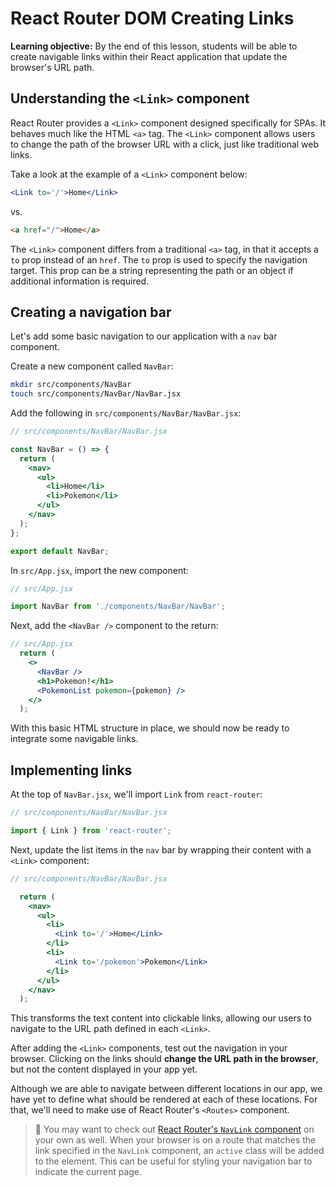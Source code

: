 <h1>
  <span class="headline">React Router DOM</span>
  <span class="subhead">Creating Links</span>
</h1>

**Learning objective:** By the end of this lesson, students will be able to create navigable links within their React application that update the browser's URL path.

## Understanding the `<Link>` component

React Router provides a `<Link>` component designed specifically for SPAs. It behaves much like the HTML `<a>` tag. The `<Link>` component allows users to change the path of the browser URL with a click, just like traditional web links.

Take a look at the example of a `<Link>` component below:

```jsx
<Link to='/'>Home</Link>
```

vs.

```html
<a href="/">Home</a>
```

The `<Link>` component differs from a traditional `<a>` tag, in that it accepts a `to` prop instead of an `href`. The `to` prop is used to specify the navigation target. This prop can be a string representing the path or an object if additional information is required.

## Creating a navigation bar

Let's add some basic navigation to our application with a `nav` bar component.

Create a new component called `NavBar`:

```bash
mkdir src/components/NavBar
touch src/components/NavBar/NavBar.jsx
```

Add the following in `src/components/NavBar/NavBar.jsx`:

```jsx
// src/components/NavBar/NavBar.jsx

const NavBar = () => {
  return (
    <nav>
      <ul>
        <li>Home</li>
        <li>Pokemon</li>
      </ul>
    </nav>
  );
};

export default NavBar;
```

In `src/App.jsx`, import the new component:

```jsx
// src/App.jsx

import NavBar from './components/NavBar/NavBar';
```

Next, add the `<NavBar />` component to the return:

```jsx
// src/App.jsx
  return (
    <>
      <NavBar />
      <h1>Pokemon!</h1>
      <PokemonList pokemon={pokemon} />
    </>
  );
```

With this basic HTML structure in place, we should now be ready to integrate some navigable links.

## Implementing links

At the top of `NavBar.jsx`, we'll import `Link` from `react-router`:

```jsx
// src/components/NavBar/NavBar.jsx

import { Link } from 'react-router';
```

Next, update the list items in the `nav` bar by wrapping their content with a `<Link>` component:

```jsx
// src/components/NavBar/NavBar.jsx

  return (
    <nav>
      <ul>
        <li>
          <Link to='/'>Home</Link>
        </li>
        <li>
          <Link to='/pokemon'>Pokemon</Link>
        </li>
      </ul>
    </nav>
  );
```

This transforms the text content into clickable links, allowing our users to navigate to the URL path defined in each `<Link>`.

After adding the `<Link>` components, test out the navigation in your browser. Clicking on the links should **change the URL path in the browser**, but not the content displayed in your app yet.

Although we are able to navigate between different locations in our app, we have yet to define what should be rendered at each of these locations. For that, we'll need to make use of React Router's `<Routes>` component.

> 🚀 You may want to check out [React Router's `NavLink` component](https://reactrouter.com/start/library/navigating#navlink) on your own as well. When your browser is on a route that matches the link specified in the `NavLink` component, an `active` class will be added to the element. This can be useful for styling your navigation bar to indicate the current page.
